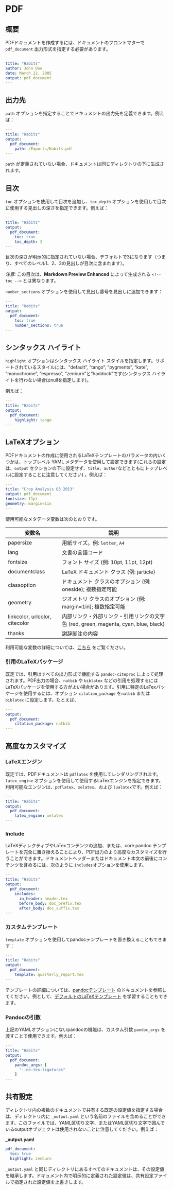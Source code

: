 # PDF

## 概要

PDFドキュメントを作成するには、ドキュメントのフロントマターで `pdf_document` 出力形式を指定する必要があります。

```yaml
---
title: "Habits"
author: John Doe
date: March 22, 2005
output: pdf_document
---

```

## 出力先

`path` オプションを指定することでドキュメントの出力先を定義できます。例えば：

```yaml
---
title: "Habits"
output:
  pdf_document:
    path: /Exports/Habits.pdf
---

```

`path` が定義されていない場合、ドキュメントは同じディレクトリの下に生成されます。

## 目次

`toc` オプションを使用して目次を追加し、`toc_depth` オプションを使用して目次に使用する見出しの深さを指定できます。例えば：

```yaml
---
title: "Habits"
output:
  pdf_document:
    toc: true
    toc_depth: 2
---

```

目次の深さが明示的に指定されていない場合、デフォルトで3になります（つまり、すべてのレベル1、2、3の見出しが目次に含まれます）。

_注意:_ この目次は、**Markdown Preview Enhanced** によって生成される `<!-- toc -->` とは異なります。

`number_sections` オプションを使用して見出し番号を見出しに追加できます：

```yaml
---
title: "Habits"
output:
  pdf_document:
    toc: true
    number_sections: true
---

```

## シンタックス ハイライト

`highlight` オプションはシンタックス ハイライト スタイルを指定します。サポートされているスタイルには、“default”, “tango”, “pygments”, “kate”, “monochrome”, “espresso”, “zenburn”と“haddock”です(シンタックス ハイライトを行わない場合はnullを指定します)。

例えば：

```yaml
---
title: "Habits"
output:
  pdf_document:
    highlight: tango
---

```

## LaTeXオプション

PDFドキュメントの作成に使用されるLaTeXテンプレートのパラメータの内いくつかは、トップレベル YAML メタデータを使用して設定できます(これらの設定は、`output` セクションの下に設定せず、`title`、`author`などとともにトップレベルに設定することに注意してください) 。例えば：

```yaml
---
title: "Crop Analysis Q3 2013"
output: pdf_document
fontsize: 11pt
geometry: margin=1in
---

```

使用可能なメタデータ変数は次のとおりです。

| 変数名                         | 説明                                                                                |
| ------------------------------ | ----------------------------------------------------------------------------------- |
| papersize                      | 用紙サイズ。例: `letter`, `A4`                                                      |
| lang                           | 文書の言語コード                                                                    |
| fontsize                       | フォント サイズ (例: 10pt, 11pt, 12pt)                                              |
| documentclass                  | LaTeX ドキュメント クラス (例: jarticle)                                            |
| classoption                    | ドキュメント クラスのオプション (例: oneside); 複数指定可能                         |
| geometry                       | ジオメトリ クラスのオプション (例: margin=1in); 複数指定可能                        |
| linkcolor, urlcolor, citecolor | 内部リンク・外部リンク・引用リンクの文字色 (red, green, magenta, cyan, blue, black) |
| thanks                         | 謝辞脚注の内容                                                                      |

利用可能な変数の詳細については、[こちら](https://pandoc.org/MANUAL.html#variables-for-latex) をご覧ください。

### 引用のLaTeXパッケージ

既定では、引用はすべての出力形式で機能する `pandoc-citeproc` によって処理されます。PDF出力の場合、`natbib` や `biblatex` などの引用を処理するにはLaTeXパッケージを使用する方がよい場合があります。引用に特定のLaTexパッケージを使用するには、オプション `citation_package` を`natbib` または `biblatex` に設定します。たとえば、

```yaml
---
output:
  pdf_document:
    citation_package: natbib
---

```

## 高度なカスタマイズ

### LaTeXエンジン

既定では、PDFドキュメントは `pdflatex` を使用してレンダリングされます。`latex_engine` オプションを使用して使用するLaTexエンジンを指定できます。利用可能なエンジンは、`pdflatex`、`xelatex`、および `lualatex`です。例えば：

```yaml
---
title: "Habits"
output:
  pdf_document:
    latex_engine: xelatex
---

```

### Include

LaTeXディレクティブやLaTexコンテンツの追加、または、core pandoc テンプレートを完全に置き換えることにより、PDF出力のより高度なカスタマイズを行うことができます。ドキュメントヘッダーまたはドキュメント本文の前後にコンテンツを含めるには、次のように `includes`オプションを使用します。

```yaml
---
title: "Habits"
output:
  pdf_document:
    includes:
      in_header: header.tex
      before_body: doc_prefix.tex
      after_body: doc_suffix.tex
---

```

### カスタムテンプレート

`template` オプションを使用してpandocテンプレートを置き換えることもできます：

```yaml
---
title: "Habits"
output:
  pdf_document:
    template: quarterly_report.tex
---

```

テンプレートの詳細については、[pandocテンプレート](https://pandoc.org/README.html#templates) のドキュメントを参照してください。例として、[デフォルトのLaTeXテンプレート](https://github.com/jgm/pandoc-templates/blob/master/default.latex) を学習することもできます。

### Pandocの引数

上記のYAMLオプションにないpandocの機能は、カスタム引数 `pandoc_args` を渡すことで使用できます。例えば：

```yaml
---
title: "Habits"
output:
  pdf_document:
    pandoc_args: [
      "--no-tex-ligatures"
    ]
---
```

## 共有設定

ディレクトリ内の複数のドキュメントで共有する既定の設定値を指定する場合は、ディレクトリ内に `_output.yaml` という名前のファイルを含めることができます。このファイルでは、YAML区切り文字、またはYAML区切り文字で囲んでいるoutputオブジェクトは使用されないことに注意してください。例えば：

**\_output.yaml**

```yaml
pdf_document:
  toc: true
  highlight: zenburn
```

`_output.yaml` と同じディレクトリにあるすべてのドキュメントは、その設定値を継承します。ドキュメント内で明示的に定義された設定値は、共有設定ファイルで指定された設定値を上書きします。
